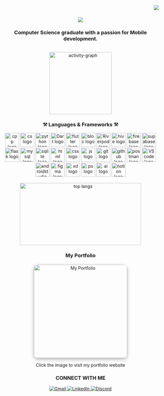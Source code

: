 <img align="right" src="https://komarev.com/ghpvc/?username=m7md-gafarr&style=flat&color=blue&labelColor=000000" media="(prefers-color-scheme: dark)" />

<h1 align="center">
  <picture>
    <source 
      media="(prefers-color-scheme: dark)" 
      srcset="https://readme-typing-svg.herokuapp.com/?font=Righteous&size=35&center=true&vCenter=true&width=500&height=70&duration=4000&lines=Hi+There!+👋;+I'm+Mohamed+Gafar;&color=4B4B4B" />
    <source 
      media="(prefers-color-scheme: light)" 
      srcset="https://readme-typing-svg.herokuapp.com/?font=Righteous&size=35&center=true&vCenter=true&width=500&height=70&duration=4000&lines=Hi+There!+👋;+I'm+Mohamed+Gafar;&color=000000" />
    <img src="https://readme-typing-svg.herokuapp.com/?font=Righteous&size=35&center=true&vCenter=true&width=500&height=70&duration=4000&lines=Hi+There!+👋;+I'm+Mohamed+Gafar;&color=4B4B4B" />
  </picture>
</h1>

<h3 align="center">Computer Science graduate with a passion for Mobile development.</h3>
<br/>   
<div align="center">
  <picture>
    <source 
      media="(prefers-color-scheme: dark)" 
      srcset="https://github-readme-activity-graph.vercel.app/graph?username=m7md-gafarr&area=true&hide_border=true&theme=github" />
    <source 
      media="(prefers-color-scheme: light)" 
      srcset="https://github-readme-activity-graph.vercel.app/graph?username=m7md-gafarr&area=true&hide_border=true&theme=github-light" />
    <img src="https://github-readme-activity-graph.vercel.app/graph?username=m7md-gafarr&area=true&hide_border=true&theme=github" height="200" alt="activity-graph" />
  </picture>
</div>

<h3 align="center">⚒️ Languages & Frameworks ⚒️</h3>
<div align="center">
  <img src="https://skillicons.dev/icons?i=cpp&theme=dark" height="45" width="45" alt="cpp logo"/>
  <img src="https://skillicons.dev/icons?i=cs&theme=dark" height="45" width="45" alt="cs logo"/>
  <img src="https://skillicons.dev/icons?i=python&theme=dark" height="45" width="45" alt="python logo"/>
  <img src="https://skillicons.dev/icons?i=dart&theme=dark" height="45" width="45" alt="Dart logo"/>
  <img src="https://skillicons.dev/icons?i=flutter&theme=dark" height="45" width="45" alt="flutter logo"/>
  <img src="https://github.com/user-attachments/assets/d63b9f3e-8476-460b-8ede-8f02b977e355" width="45" height="45" alt="bloc logo"/>
  <img src="https://github.com/user-attachments/assets/21ffffcd-7552-4953-8bee-e02bc6797de9" width="45" height="45" alt="Riverpod logo"/>
  <img src="https://github.com/user-attachments/assets/a1604607-6b70-45e6-a41d-69a9245e7013" width="45" height="45" alt="hive logo"/>
  <img src="https://skillicons.dev/icons?i=firebase&theme=dark" height="45" width="45" alt="firebase logo"/>
  <img src="https://skillicons.dev/icons?i=supabase&theme=dark" height="45" width="45" alt="supabase logo"/>
  <img src="https://skillicons.dev/icons?i=flask&theme=dark" height="45" width="45" alt="flask logo"/>
  <img src="https://skillicons.dev/icons?i=mysql&theme=dark" height="45" width="45" alt="mysql logo"/>
  <img src="https://skillicons.dev/icons?i=sqlite&theme=dark" height="45" width="45" alt="sqlite logo"/>
  <img src="https://skillicons.dev/icons?i=html&theme=dark" width="45" height="45" alt="html logo"/>
  <img src="https://skillicons.dev/icons?i=css&theme=dark" width="45" height="45" alt="css logo"/>
  <img src="https://skillicons.dev/icons?i=js&theme=dark" width="45" height="45" alt="js logo"/>
  <img src="https://skillicons.dev/icons?i=git&theme=dark" height="45" width="45" alt="git logo"/>
  <img src="https://skillicons.dev/icons?i=github&theme=dark" height="45" width="45" alt="github logo"/>
  <img src="https://skillicons.dev/icons?i=postman&theme=dark" width="45" height="45" alt="postman logo"/>
  <img src="https://skillicons.dev/icons?i=vscode&theme=dark" height="45" width="45" alt="VScode logo"/>
  <img src="https://skillicons.dev/icons?i=androidstudio&theme=dark" height="45" width="45" alt="androidstudio logo"/>
  <img src="https://skillicons.dev/icons?i=figma&theme=dark" width="45" height="45" alt="figma logo"/>
  <img src="https://skillicons.dev/icons?i=xd&theme=dark" width="45" height="45" alt="xd logo"/>
  <img src="https://skillicons.dev/icons?i=ps&theme=dark" width="45" height="45" alt="ps logo"/>
  <img src="https://skillicons.dev/icons?i=ai&theme=dark" width="45" height="45" alt="ai logo"/>
  <picture>
    <source media="(prefers-color-scheme: dark)" srcset="https://skillicons.dev/icons?i=notion&theme=dark" />
    <source media="(prefers-color-scheme: light)" srcset="https://skillicons.dev/icons?i=notion&theme=light" />
    <img src="https://skillicons.dev/icons?i=notion&theme=dark" width="45" height="45" alt="notion logo"/>
  </picture>
</div>

<br/>
<div align="center">
  <picture>
    <source 
      media="(prefers-color-scheme: dark)" 
      srcset="https://github-readme-stats-salesp07.vercel.app/api/top-langs/?username=m7md-gafarr&hide=HTML&langs_count=8&layout=compact&theme=react&border_radius=10&size_weight=0.5&count_weight=0.5&exclude_repo=github-readme-stats" />
    <source 
      media="(prefers-color-scheme: light)" 
      srcset="https://github-readme-stats-salesp07.vercel.app/api/top-langs/?username=m7md-gafarr&hide=HTML&langs_count=8&layout=compact&theme=light&border_radius=10&size_weight=0.5&count_weight=0.5&exclude_repo=github-readme-stats" />
    <img width="390" height="200" src="https://github-readme-stats-salesp07.vercel.app/api/top-langs/?username=m7md-gafarr&hide=HTML&langs_count=8&layout=compact&theme=react&border_radius=10&size_weight=0.5&count_weight=0.5&exclude_repo=github-readme-stats" alt="top langs" />
  </picture>
</div>
<h3 align="center"> My Portfolio </h3>
<div align="center" style="margin: 20px 0;">
  <a href="https://0x4d53.vercel.app" target="_blank">
    <img src="https://0x4d53.vercel.app/preview.jpg" alt="My Portfolio" width="300" style="border-radius: 12px; box-shadow: 0 4px 12px rgba(0,0,0,0.3);" />
  </a>
  <p align="center" >Click the image to visit my portfolio website</p>
</div>
<h3 align="center"> CONNECT WITH ME </h3>
<div align="center">  
  <a href="mailto:m7md.gafarr@gmail.com">
    <picture>
      <source media="(prefers-color-scheme: dark)" srcset="https://img.shields.io/badge/Gmail-333333?style=for-the-badge&logo=gmail&logoColor=red" />
      <source media="(prefers-color-scheme: light)" srcset="https://img.shields.io/badge/Gmail-FFFFFF?style=for-the-badge&logo=gmail&logoColor=red" />
      <img src="https://img.shields.io/badge/Gmail-333333?style=for-the-badge&logo=gmail&logoColor=red" alt="Gmail" />
    </picture>
  </a>
  <a href="https://www.linkedin.com/in/MohamedSobhyGafar/" target="_blank">
    <picture>
      <source media="(prefers-color-scheme: dark)" srcset="https://img.shields.io/badge/LinkedIn-0077B5?style=for-the-badge&logo=linkedin&logoColor=white" />
      <source media="(prefers-color-scheme: light)" srcset="https://img.shields.io/badge/LinkedIn-0077B5?style=for-the-badge&logo=linkedin&logoColor=black" />
      <img src="https://img.shields.io/badge/LinkedIn-0077B5?style=for-the-badge&logo=linkedin&logoColor=white" alt="LinkedIn" />
    </picture>
  </a>
  <a href="https://discord.com/users/m7md_gafar" target="_blank">
    <picture>
      <source media="(prefers-color-scheme: dark)" srcset="https://img.shields.io/badge/Discord-5865F2?style=for-the-badge&logo=discord&logoColor=white" />
      <source media="(prefers-color-scheme: light)" srcset="https://img.shields.io/badge/Discord-5865F2?style=for-the-badge&logo=discord&logoColor=black" />
      <img src="https://img.shields.io/badge/Discord-5865F2?style=for-the-badge&logo=discord&logoColor=white" alt="Discord" />
    </picture>
  </a>
</div>

